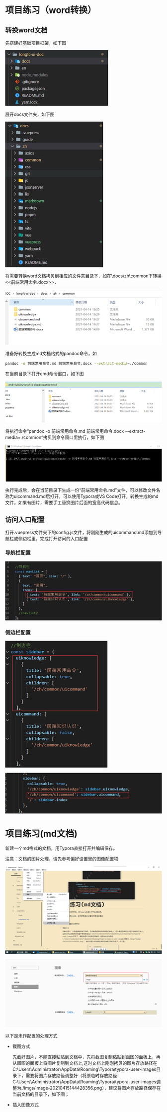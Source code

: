 # 项目练习（word转换）

## 转换word文档

先搭建好基础项目框架，如下图

![](./imgs/image-20210415100851587.png)

展开docs文件夹，如下图

![image-20210415101216202](./imgs/image-20210415101216202.png)

将需要转换word文档拷贝到相应的文件夹目录下，如在\docs\zh\common下转换<<前端常用命令.docx>>，

![image-20210415101612275](./imgs/image-20210415101612275.png)

准备好转换生成md文档格式的pandoc命令，如

```sh
pandoc -o 前端常用命令.md 前端常用命令.docx --extract-media=./common
```

在当前目录下打开cmd命令窗口，如下图

![image-20210415101914598](./imgs/image-20210415101914598.png)

将执行命令“pandoc -o 前端常用命令.md 前端常用命令.docx --extract-media=./common”拷贝到命令窗口里执行，如下图

![image-20210415102036636](./imgs/image-20210415102036636.png)

执行完成后，会在当前目录下生成一份“前端常用命令.md”文件，可以修改文件名称为uicommand.md后打开，可以使用Typora或VS Code打开，转换生成的md文件，如果有图片，需要手工替换图片后面的宽高代码信息。

## 访问入口配置

打开.vuepress文件夹下的config.js文件，将刚刚生成的uicommand.md添加到导航栏或侧边栏里，完成打开访问的入口配置

### 导航栏配置

![image-20210415102758106](./imgs/image-20210415102758106.png)

### 侧边栏配置

![image-20210415102843640](./imgs/image-20210415102843640.png)

![image-20210415102925738](./imgs/image-20210415102925738.png)

# 项目练习(md文档)

新建一个md格式的文档，用Typora直接打开并编辑保存。

注意：文档的图片处理，请先参考偏好设置里的图像配置项

![image-20210415150108159](./imgs/image-20210415150108159.png)

![image-20210415150155994](./imgs/image-20210415150155994.png)

以下是未作配置的处理方式

- 截图方式

  先截好图片，不能直接粘贴到文档中，先将截图复制粘贴到画图的面板上，再从画图的面板上将图片复制到文档上,这时文档上刚刚拷贝的图片存放路径在C:\Users\Administrator\AppData\Roaming\Typora\typora-user-images目录下，需要将图片存放路径调整好（将原临时存放路径C:\Users\Administrator\AppData\Roaming\Typora\typora-user-images调整为./imgs/image-20210415144428356.png），建议将图片存放路径保存在当前文档的目录下，如下图；

- 插入图像方式